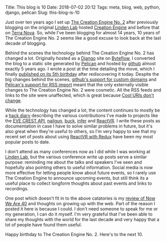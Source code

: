 Title: This blog is 10
Date: 2018-07-02 20:12
Tags: meta, blog, web, python, django, pelican
Slug: this-blog-is-10

Just over ten years ago I set up [The Creation Engine
No. 2](https://jimpurbrick.com/2008/07/01/hello-world/) after
previously blogging on the original [Linden Lab](https://lindenlab.com)
hosted [Creation Engine](https://secondlife.blogs.com/babbage/) and
before that on [Terra
Nova](https://terranova.blogs.com/terra_nova/2004/08/terra_nova_welc.html). So, while I've been blogging for almost 14 years, 10 years of The
Creation Engine No. 2 seems like a good excuse to look back at the
last decade of blogging.

Behind the scenes the technology behind The Creation Engine No. 2 has
changed a lot. Originally hosted as a
[Django](https://www.djangoproject.com/) site on
[Byteflow](https://bitbucket.org/piranha/byteflow/wiki/Home), I
converted the blog to a static site generated by
[Pelican](https://blog.getpelican.com/) and hosted by
[github](https://github.com/) almost exactly 5 years ago. I wrote a post at
the time detailing the move, which I finally [published on its 5th
birthday](https://jimpurbrick.com/2013/07/02/pelican-powered/) after
rediscovering it today. Despite the big changes behind the scenes,
[github's support for custom
domains](https://help.github.com/articles/using-a-custom-domain-with-github-pages/)
and [Pelican's support for RSS
import](https://docs.getpelican.com/en/3.0/importer.html) meant that
the only externally visible changes to The Creation Engine No. 2 were
cosmetic. All the RSS feeds and links to the site were unaffected,
which is great because [Cool URIs don't
change](https://www.w3.org/Provider/Style/URI).

While the technology has changed a lot, the content continues to
mostly be a [hack diary](https://www.hackdiary.com/) describing the
various contributions I've made to projects like the [EVE CREST
API](https://jimpurbrick.com/2016/01/03/crestmatic/),
[nailgun](https://martiansoftware.com/nailgun/),
[buck](https://jimpurbrick.com/2014/08/18/buckd/),
[infer](https://jimpurbrick.com/2015/06/11/free-tests-for-everyone/)
and
[ReactVR](https://jimpurbrick.com/2018/05/22/replicated-redux-movie/). I
write these posts as documentation in case I have to solve similar
problems in future, but it's also great when they're useful to others,
so I'm very happy to see that my recent set of posts about using
[ReactVR with
Redux](https://jimpurbrick.com/2018/05/22/replicated-redux-movie/) have
been my most popular posts to date.

I don't attend as many conferences now as I did while I was working at
[Linden Lab](https://www.lindenlab.com/), but the various conference
write up posts serve a similar purpose: reminding me about the talks
and speakers I've seen and hopefully also pointing others to useful
information. Social media is now more effective for letting people
know about future events, so I rarely use The Creation Engine to
announce upcoming events, but still think its a useful place to
collect longform thoughts about past events and links to recordings.

One post which doesn't fit in to the above catatories is my [review of
Now We Are 40](https://jimpurbrick.com/2017/04/20/2-2-decades/) and
thoughts on growing up with the web. Part of the reason I posted it here
is because I could. I don't need someone to speak for me or my
generation, I can do it myself. I'm very grateful that I've been able
to share my thoughts with the world for the last decade and very happy
that a lot of people have found them useful.

Happy birthday to The Creation Engine No. 2. Here's to the next 10.